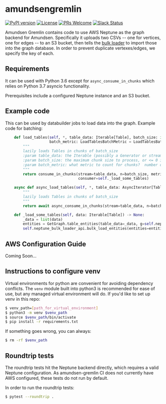 # amundsengremlin
[![PyPI version](https://badge.fury.io/py/amundsen-gremlin.svg)](https://badge.fury.io/py/amundsen-gremlin)
[![License](https://img.shields.io/:license-Apache%202-blue.svg)](LICENSE)
[![PRs Welcome](https://img.shields.io/badge/PRs-welcome-brightgreen.svg)](#developer-guide)
[![Slack Status](https://img.shields.io/badge/slack-join_chat-white.svg?logo=slack&style=social)](https://amundsenworkspace.slack.com/join/shared_invite/enQtNTk2ODQ1NDU1NDI0LTc3MzQyZmM0ZGFjNzg5MzY1MzJlZTg4YjQ4YTU0ZmMxYWU2MmVlMzhhY2MzMTc1MDg0MzRjNTA4MzRkMGE0Nzk)

Amundsen Gremlin contains code to use AWS Neptune as the graph backend for Amundsen. Specifically it uploads two CSVs -- one for vertices, one for edges -- to an S3 bucket, then tells the [bulk loader](https://docs.aws.amazon.com/neptune/latest/userguide/bulk-load.html) to import those into the graph database. In order to prevent duplicate vertexes/edges, we specify the key of each.

## Requirements

It can be used with Python 3.6 except for `async_consume_in_chunks` which relies on Python 3.7 asyncio functionality.

Prerequisites include a configured Neptune instance and an S3 bucket.

## Example code

This can be used by databuilder jobs to load data into the graph. Example code for batching:

```python
    def load_tables(self, *, table_data: Iterable[Table], batch_size: int = 200000,
                    batch_metric: LoadTablesBatchMetric = LoadTablesBatchMetric.NUMBER_OF_NODES) -> int:
        """
        lazily loads Tables in chunks of batch_size
        :param table_data: the Iterable (possibly a Generator or stream) of Tables
        :param batch_size: the maximum chunk size to process, or <= 0 if process all at once
        :param batch_metric: what metric to count for chunks?  number of tables or number of nodes?
        """
        return consume_in_chunks(stream=table_data, n=batch_size, metric=batch_metric.value,
                                 consumer=self._load_some_tables)

    async def async_load_tables(self, *, table_data: AsyncIterator[Table], batch_size: int = 5000) -> int:
        """
        lazily loads Tables in chunks of batch_size
        """
        return await async_consume_in_chunks(stream=table_data, n=batch_size, consumer=self._load_some_tables)

    def _load_some_tables(self, data: Iterable[Table]) -> None:
        _data = list(data)
        entities = GetGraph.table_entities(table_data=_data, g=self.neptune_graph_traversal_source_factory())
        self.neptune_bulk_loader_api.bulk_load_entities(entities=entities)
```

## AWS Configuration Guide
Coming Soon...

## Instructions to configure venv
Virtual environments for python are convenient for avoiding dependency conflicts.
The `venv` module built into python3 is recommended for ease of use, but any managed virtual environment will do.
If you'd like to set up venv in this repo:
```bash
$ venv_path=[path_for_virtual_environment]
$ python3 -m venv $venv_path
$ source $venv_path/bin/activate
$ pip install -r requirements.txt
```

If something goes wrong, you can always:
```bash
$ rm -rf $venv_path
```

## Roundtrip tests
The roundtrip tests hit the Neptune backend directly, which requires a valid Neptune configuration. As amundsen-gremlin CI does not currently have AWS configured, these tests do not run by default.

In order to run the roundtrip tests:
```bash
$ pytest --roundtrip .
```
